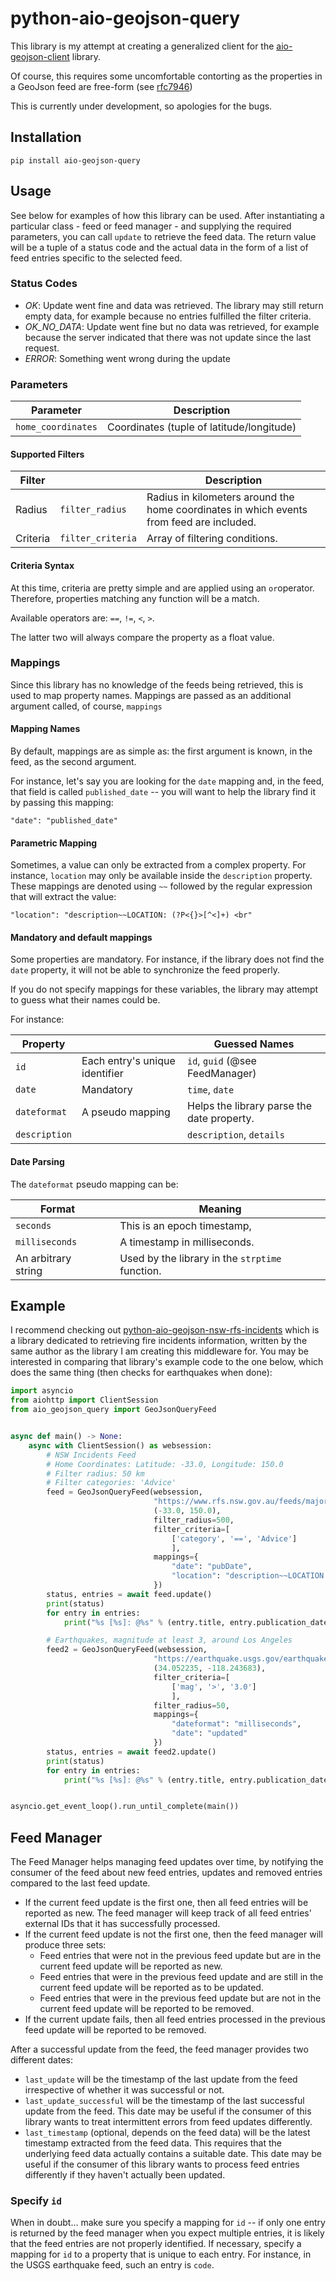 # python-aio-geojson-query

This library is my attempt at creating a generalized client for the [aio-geojson-client](https://github.com/exxamalte/python-aio-geojson-client) library.

Of course, this requires some uncomfortable contorting as the properties in a GeoJson feed are free-form (see [rfc7946](https://tools.ietf.org/html/rfc7946))

This is currently under development, so apologies for the bugs.

## Installation
`pip install aio-geojson-query`

## Usage
See below for examples of how this library can be used. After instantiating a 
particular class - feed or feed manager - and supplying the required parameters, 
you can call `update` to retrieve the feed data. The return value 
will be a tuple of a status code and the actual data in the form of a list of 
feed entries specific to the selected feed.

### Status Codes

* _OK_: Update went fine and data was retrieved. The library may still 
  return empty data, for example because no entries fulfilled the filter 
  criteria.
* _OK_NO_DATA_: Update went fine but no data was retrieved, for example 
  because the server indicated that there was not update since the last request.
* _ERROR_: Something went wrong during the update

### Parameters

| Parameter          | Description                               |
|--------------------|-------------------------------------------|
| `home_coordinates` | Coordinates (tuple of latitude/longitude) |

#### Supported Filters

| Filter   |                   | Description                                                  |
| -------- | ----------------- | ------------------------------------------------------------ |
| Radius   | `filter_radius`   | Radius in kilometers around the home coordinates in which events from feed are included. |
| Criteria | `filter_criteria` | Array of filtering conditions.                               |

#### Criteria Syntax

At this time, criteria are pretty simple and are applied using an `or`operator. Therefore, properties matching any function will be a match.

Available operators are: `==`, `!=`, `<`, `>`.

The latter two will always compare the property as a float value.

### Mappings

Since this library has no knowledge of the feeds being retrieved, this is used to map property names. Mappings are passed as an additional argument called, of course, `mappings`

#### Mapping Names

By default, mappings are as simple as: the first argument is known, in the feed, as the second argument.

For instance, let's say you are looking for the `date` mapping and, in the feed, that field is called `published_date` -- you will want to help the library find it by passing this mapping:

`"date": "published_date"`

#### Parametric Mapping

Sometimes, a value can only be extracted from a complex property. For instance, `location` may only be available inside the `description` property. These mappings are denoted using `~~` followed by the regular expression that will extract the value:

`"location": "description~~LOCATION: (?P<{}>[^<]+) <br"`

#### Mandatory and default mappings

Some properties are mandatory. For instance, if the library does not find the `date` property, it will not be able to synchronize the feed properly.

If you do not specify mappings for these variables, the library may attempt to guess what their names could be.

For instance:

| Property      |                                | Guessed Names                              |
| ------------- | ------------------------------ | ------------------------------------------ |
| `id`          | Each entry's unique identifier | `id`, `guid` (@see FeedManager)            |
| `date`        | Mandatory                      | `time`, `date`                             |
| `dateformat`  | A pseudo mapping               | Helps the library parse the date property. |
| `description` |                                | `description`, `details`                   |

#### Date Parsing

The `dateformat` pseudo mapping can be:

| Format              |      | Meaning                                         |
| ------------------- | ---- | ----------------------------------------------- |
| `seconds`           |      | This is an epoch timestamp,                     |
| `milliseconds`      |      | A timestamp in milliseconds.                    |
| An arbitrary string |      | Used by the library in the `strptime` function. |

## Example

I recommend checking out [python-aio-geojson-nsw-rfs-incidents](https://github.com/exxamalte/python-aio-geojson-nsw-rfs-incidents) which is a library dedicated to retrieving fire incidents information, written by the same author as the library I am creating this middleware for. You may be interested in comparing that library's example code to the one below, which does the same thing (then checks for earthquakes when done):

```python
import asyncio
from aiohttp import ClientSession
from aio_geojson_query import GeoJsonQueryFeed


async def main() -> None:
    async with ClientSession() as websession:
        # NSW Incidents Feed
        # Home Coordinates: Latitude: -33.0, Longitude: 150.0
        # Filter radius: 50 km
        # Filter categories: 'Advice'
        feed = GeoJsonQueryFeed(websession,
                                "https://www.rfs.nsw.gov.au/feeds/majorIncidents.json",
                                (-33.0, 150.0),
                                filter_radius=500,
                                filter_criteria=[
                                    ['category', '==', 'Advice']
                                    ],
                                mappings={
                                    "date": "pubDate",
                                    "location": "description~~LOCATION: (?P<{}>[^<]+) <br"
                                })
        status, entries = await feed.update()
        print(status)
        for entry in entries:
            print("%s [%s]: @%s" % (entry.title, entry.publication_date, entry.location))

        # Earthquakes, magnitude at least 3, around Los Angeles
        feed2 = GeoJsonQueryFeed(websession,
                                "https://earthquake.usgs.gov/earthquakes/feed/v1.0/summary/all_month.geojson",
                                (34.052235, -118.243683),
                                filter_criteria=[
                                    ['mag', '>', '3.0']
                                    ],
                                filter_radius=50,
                                mappings={
                                    "dateformat": "milliseconds",
                                    "date": "updated"
                                })
        status, entries = await feed2.update()
        print(status)
        for entry in entries:
            print("%s [%s]: @%s" % (entry.title, entry.publication_date, entry.title))


asyncio.get_event_loop().run_until_complete(main())
```


## Feed Manager

The Feed Manager helps managing feed updates over time, by notifying the 
consumer of the feed about new feed entries, updates and removed entries 
compared to the last feed update.

* If the current feed update is the first one, then all feed entries will be 
  reported as new. The feed manager will keep track of all feed entries' 
  external IDs that it has successfully processed.
* If the current feed update is not the first one, then the feed manager will 
  produce three sets:
  * Feed entries that were not in the previous feed update but are in the 
    current feed update will be reported as new.
  * Feed entries that were in the previous feed update and are still in the 
    current feed update will be reported as to be updated.
  * Feed entries that were in the previous feed update but are not in the 
    current feed update will be reported to be removed.
* If the current update fails, then all feed entries processed in the previous
  feed update will be reported to be removed.

After a successful update from the feed, the feed manager provides two
different dates:

* `last_update` will be the timestamp of the last update from the feed 
  irrespective of whether it was successful or not.
* `last_update_successful` will be the timestamp of the last successful update 
  from the feed. This date may be useful if the consumer of this library wants 
  to treat intermittent errors from feed updates differently.
* `last_timestamp` (optional, depends on the feed data) will be the latest 
  timestamp extracted from the feed data. 
  This requires that the underlying feed data actually contains a suitable 
  date. This date may be useful if the consumer of this library wants to 
  process feed entries differently if they haven't actually been updated.

### Specify `id`

When in doubt... make sure you specify a mapping for `id` -- if only one entry is returned by the feed manager when you expect multiple entries, it is likely that the feed entries are not properly identified. If necessary, specify a mapping for `id` to a property that is unique to each entry. For instance, in the USGS earthquake feed, such an entry is `code`.

